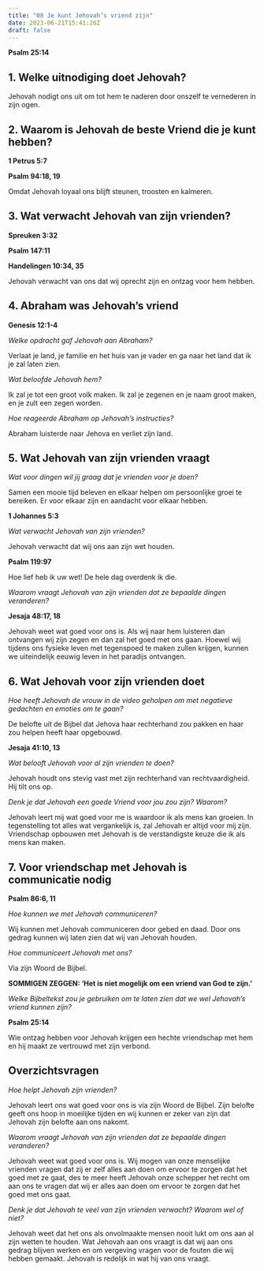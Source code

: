 ```yaml
---
title: "08 Je kunt Jehovah’s vriend zijn"
date: 2023-06-21T15:41:28Z
draft: false
---
```


**Psalm 25:14**

## 1. Welke uitnodiging doet Jehovah?

Jehovah nodigt ons uit om tot hem te naderen door onszelf te vernederen in zijn ogen.

## 2. Waarom is Jehovah de beste Vriend die je kunt hebben?

**1 Petrus 5:7**

**Psalm 94:18, 19**

Omdat Jehovah loyaal ons blijft steunen, troosten en kalmeren.

## 3. Wat verwacht Jehovah van zijn vrienden?

**Spreuken 3:32**

**Psalm 147:11**

**Handelingen 10:34, 35**

Jehovah verwacht van ons dat wij oprecht zijn en ontzag voor hem hebben.

## 4. Abraham was Jehovah’s vriend

**Genesis 12:1-4**

_Welke opdracht gaf Jehovah aan Abraham?_

Verlaat je land, je familie en het huis van je vader en ga naar het land dat ik je zal laten zien.

_Wat beloofde Jehovah hem?_

Ik zal je tot een groot volk maken. Ik zal je zegenen en je naam groot maken, en je zult een zegen worden.

_Hoe reageerde Abraham op Jehovah’s instructies?_

Abraham luisterde naar Jehova en verliet zijn land.

## 5. Wat Jehovah van zijn vrienden vraagt

_Wat voor dingen wil jij graag dat je vrienden voor je doen?_

Samen een mooie tijd beleven en elkaar helpen om persoonlijke groei te bereiken. Er voor elkaar zijn en aandacht voor elkaar hebben.

**1 Johannes 5:3**

_Wat verwacht Jehovah van zijn vrienden?_

Jehovah verwacht dat wij ons aan zijn wet houden.

**Psalm 119:97**

Hoe lief heb ik uw wet! De hele dag overdenk ik die.

_Waarom vraagt Jehovah van zijn vrienden dat ze bepaalde dingen veranderen?_

**Jesaja 48:17, 18**

Jehovah weet wat goed voor ons is. Als wij naar hem luisteren dan ontvangen wij zijn zegen en dan zal het goed met ons gaan. Hoewel
wij tijdens ons fysieke leven met tegenspoed te maken zullen krijgen, kunnen we uiteindelijk eeuwig leven in het paradijs ontvangen.

## 6. Wat Jehovah voor zijn vrienden doet

_Hoe heeft Jehovah de vrouw in de video geholpen om met negatieve gedachten en emoties om te gaan?_

De belofte uit de Bijbel dat Jehova haar rechterhand zou pakken en haar zou helpen heeft haar opgebouwd.

**Jesaja 41:10, 13**

_Wat belooft Jehovah voor al zijn vrienden te doen?_

Jehovah houdt ons stevig vast met zijn rechterhand van rechtvaardigheid. Hij tilt ons op.

_Denk je dat Jehovah een goede Vriend voor jou zou zijn? Waarom?_

Jehovah leert mij wat goed voor me is waardoor ik als mens kan groeien. In tegenstelling tot alles wat vergankelijk is, zal Jehovah
er altijd voor mij zijn. Vriendschap opbouwen met Jehovah is de verstandigste keuze die ik als mens kan maken.

## 7. Voor vriendschap met Jehovah is communicatie nodig

**Psalm 86:6, 11**

_Hoe kunnen we met Jehovah communiceren?_

Wij kunnen met Jehovah communiceren door gebed en daad. Door ons gedrag kunnen wij laten zien dat wij van Jehovah houden.

_Hoe communiceert Jehovah met ons?_

Via zijn Woord de Bijbel.

**SOMMIGEN ZEGGEN: ‘Het is niet mogelijk om een vriend van God te zijn.’**

_Welke Bijbeltekst zou je gebruiken om te laten zien dat we wel Jehovah’s vriend kunnen zijn?_

**Psalm 25:14**

Wie ontzag hebben voor Jehovah krijgen een hechte vriendschap met hem
en hij maakt ze vertrouwd met zijn verbond.

## Overzichtsvragen

_Hoe helpt Jehovah zijn vrienden?_

Jehovah leert ons wat goed voor ons is via zijn Woord de Bijbel. Zijn belofte geeft ons hoop in moeilijke tijden en wij kunnen er
zeker van zijn dat Jehovah zijn belofte aan ons nakomt.

_Waarom vraagt Jehovah van zijn vrienden dat ze bepaalde dingen veranderen?_

Jehovah weet wat goed voor ons is. Wij mogen van onze menselijke vrienden vragen dat zij er zelf alles aan doen om ervoor te zorgen dat
het goed met ze gaat, des te meer heeft Jehovah onze schepper het recht om aan ons te vragen dat wij er alles aan doen om ervoor te zorgen
dat het goed met ons gaat.

_Denk je dat Jehovah te veel van zijn vrienden verwacht? Waarom wel of niet?_

Jehovah weet dat het ons als onvolmaakte mensen nooit lukt om ons aan al zijn wetten te houden. Wat Jehovah aan ons vraagt is dat wij
aan ons gedrag blijven werken en om vergeving vragen voor de fouten die wij hebben gemaakt. Jehovah is redelijk in wat hij van ons
vraagt.
